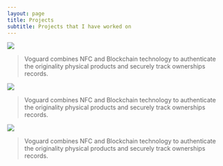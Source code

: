 ```yaml
---
layout: page
title: Projects
subtitle: Projects that I have worked on
---
```



[![](https://i.imgur.com/Lg0JbhM.png)](https://voguard-preview.vercel.app/)

> Voguard combines NFC and Blockchain technology to authenticate the originality physical products and securely track ownerships records.

[![](https://i.imgur.com/DGUrSoJ.png)](https://trucer.vercel.app/)
> Voguard combines NFC and Blockchain technology to authenticate the originality physical products and securely track ownerships records.

[![](https://i.imgur.com/reFMNvq.png)](https://bitwear.store)
> Voguard combines NFC and Blockchain technology to authenticate the originality physical products and securely track ownerships records.



